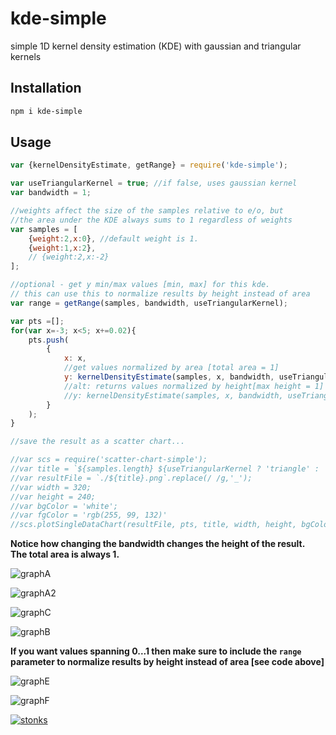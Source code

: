 # kde-simple

simple 1D kernel density estimation (KDE) with gaussian and triangular kernels

## Installation

```sh
npm i kde-simple
```

## Usage 

```javascript
var {kernelDensityEstimate, getRange} = require('kde-simple');

var useTriangularKernel = true; //if false, uses gaussian kernel
var bandwidth = 1;

//weights affect the size of the samples relative to e/o, but
//the area under the KDE always sums to 1 regardless of weights
var samples = [
    {weight:2,x:0}, //default weight is 1.
    {weight:1,x:2},
    // {weight:2,x:-2}
];

//optional - get y min/max values [min, max] for this kde. 
// this can use this to normalize results by height instead of area
var range = getRange(samples, bandwidth, useTriangularKernel);

var pts =[];
for(var x=-3; x<5; x+=0.02){
    pts.push(
        {
            x: x,
            //get values normalized by area [total area = 1]
            y: kernelDensityEstimate(samples, x, bandwidth, useTriangularKernel) //returns values normalized by total area = 1
            //alt: returns values normalized by height[max height = 1]
            //y: kernelDensityEstimate(samples, x, bandwidth, useTriangularKernel, range) 
        }
    );
}

//save the result as a scatter chart...

//var scs = require('scatter-chart-simple');
//var title = `${samples.length} ${useTriangularKernel ? 'triangle' : 'gaussian'}s bw ${bandwidth}`;
//var resultFile = `./${title}.png`.replace(/ /g,'_');
//var width = 320;
//var height = 240;
//var bgColor = 'white';
//var fgColor = 'rgb(255, 99, 132)'
//scs.plotSingleDataChart(resultFile, pts, title, width, height, bgColor, fgColor)
```


<b>Notice how changing the bandwidth changes the height of the result. 
<br>The total area is always 1. </b>

![graphA](https://i.imgur.com/WW51TB8.png)

![graphA2](https://i.imgur.com/N7QhDGN.png)

![graphC](https://i.imgur.com/4XkgjhX.png)

![graphB](https://i.imgur.com/r1zMSbH.png)

<b>If you want values spanning 0...1 then make sure to include the `range` parameter to normalize results by height instead of area [see code above]</b>

![graphE](https://i.imgur.com/aucLdpi.png)

![graphF](https://i.imgur.com/iZ8ZxEh.png)


[![stonks](https://i.imgur.com/UpDxbfe.png)](https://www.npmjs.com/~stonkpunk)



